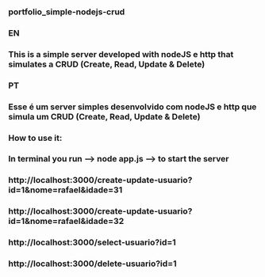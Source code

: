 ### portfolio_simple-nodejs-crud

### EN
### This is a simple server developed with nodeJS e http that simulates a CRUD (Create, Read, Update & Delete)

### PT
### Esse é um server simples desenvolvido com nodeJS e http que simula um CRUD (Create, Read, Update & Delete)

### How to use it:
### In terminal you run --> node app.js --> to start the server
### http://localhost:3000/create-update-usuario?id=1&nome=rafael&idade=31
### http://localhost:3000/create-update-usuario?id=1&nome=rafael&idade=32
### http://localhost:3000/select-usuario?id=1
### http://localhost:3000/delete-usuario?id=1